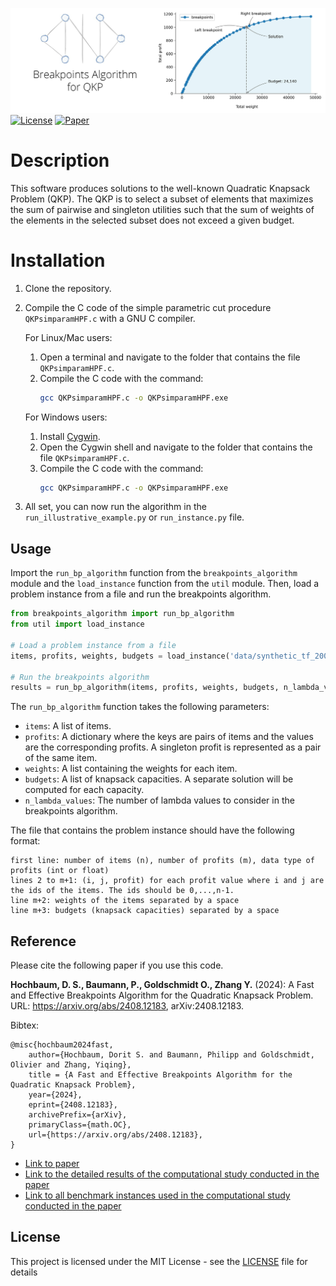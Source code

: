 ![Cover Image](README/breakpoints.jpg)
[![License](https://img.shields.io/badge/License-MIT_License-blue)](LICENSE)
[![Paper](https://img.shields.io/badge/Paper-arxiv-red)](https://arxiv.org/abs/2408.12183)

# Description

This software produces solutions to the well-known Quadratic Knapsack Problem (QKP). The QKP is to select a subset of elements that maximizes the sum of pairwise and singleton utilities such that the sum of weights of the elements in the selected subset does not exceed a given budget.

# Installation

1. Clone the repository.

2. Compile the C code of the simple parametric cut procedure `QKPsimparamHPF.c` with a GNU C compiler.

    For Linux/Mac users:
    1. Open a terminal and navigate to the folder that contains the file `QKPsimparamHPF.c`.
    2. Compile the C code with the command:
       ```bash
       gcc QKPsimparamHPF.c -o QKPsimparamHPF.exe
       ```

    For Windows users:
    1. Install [Cygwin](https://www.cygwin.com/).
    2. Open the Cygwin shell and navigate to the folder that contains the file `QKPsimparamHPF.c`.
    3. Compile the C code with the command:
       ```bash
       gcc QKPsimparamHPF.c -o QKPsimparamHPF.exe
       ```

3. All set, you can now run the algorithm in the `run_illustrative_example.py` or `run_instance.py` file.

## Usage

Import the `run_bp_algorithm` function from the `breakpoints_algorithm` module and the `load_instance` function from the `util` module. Then, load a problem instance from a file and run the breakpoints algorithm.

```python
from breakpoints_algorithm import run_bp_algorithm
from util import load_instance

# Load a problem instance from a file
items, profits, weights, budgets = load_instance('data/synthetic_tf_2000.txt')

# Run the breakpoints algorithm
results = run_bp_algorithm(items, profits, weights, budgets, n_lambda_values=1600)
````

The `run_bp_algorithm` function takes the following parameters:

- `items`: A list of items.
- `profits`: A dictionary where the keys are pairs of items and the values are the corresponding profits. A singleton profit is represented as a pair of the same item.
- `weights`: A list containing the weights for each item.
- `budgets`: A list of knapsack capacities. A separate solution will be computed for each capacity.
- `n_lambda_values`: The number of lambda values to consider in the breakpoints algorithm.

The file that contains the problem instance should have the following format:

```
first line: number of items (n), number of profits (m), data type of profits (int or float)
lines 2 to m+1: (i, j, profit) for each profit value where i and j are the ids of the items. The ids should be 0,...,n-1.
line m+2: weights of the items separated by a space
line m+3: budgets (knapsack capacities) separated by a space
```


## Reference

Please cite the following paper if you use this code.

**Hochbaum, D. S., Baumann, P., Goldschmidt O., Zhang Y.** (2024): A Fast and Effective Breakpoints Algorithm for the Quadratic Knapsack Problem. URL: https://arxiv.org/abs/2408.12183, arXiv:2408.12183.

Bibtex:
```
@misc{hochbaum2024fast,
	author={Hochbaum, Dorit S. and Baumann, Philipp and Goldschmidt, Olivier and Zhang, Yiqing},
	title = {A Fast and Effective Breakpoints Algorithm for the Quadratic Knapsack Problem},
	year={2024},
	eprint={2408.12183},
	archivePrefix={arXiv},
	primaryClass={math.OC},
	url={https://arxiv.org/abs/2408.12183}, 
}
```
- [Link to paper](https://arxiv.org/abs/2408.12183)
- [Link to the detailed results of the computational study conducted in the paper](https://github.com/phil85/results-for-qkp-benchmark-instances)
- [Link to all benchmark instances used in the computational study conducted in the paper](https://github.com/phil85/benchmark-instances-for-qkp)

[//]: # (- [Repository containing the code for Gurobi-based approach]&#40;https://github.com/phil85/gurobi-based-approach-for-qkp&#41;)
[//]: # (- [Repository containing the code for Hexaly-based approach]&#40;https://github.com/phil85/hexaly-based-approach-for-qkp&#41;)
[//]: # (- [Repository containing the code for the relative greedy algorithm]&#40;https://github.com/phil85/greedy-algorithm-for-qkp&#41;)

## License

This project is licensed under the MIT License - see the [LICENSE](LICENSE) file for details